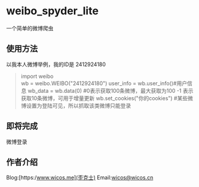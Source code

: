 # weibo_spyder_lite
一个简单的微博爬虫

## 使用方法
以我本人微博举例，我的ID是  2412924180  
>import weibo  
wb = weibo.WEIBO("2412924180")
user_info = wb.user_info()#用户信息
wb_data = wb.data(0) #0表示获取100条微博，最大获取为100 -1 表示获取10条微博，可用于增量更新
wb.set_cookies("你的cookies") #某些微博设置为登陆可见，所以抓取该类微博只能登录

## 即将完成
微博登录

## 作者介绍
Blog:[https:/www.wicos.me](歪克士)
Email:wicos@wicos.cn

